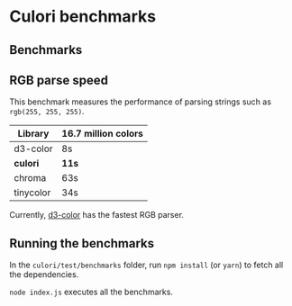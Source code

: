 # Culori benchmarks

## Benchmarks

## RGB parse speed

This benchmark measures the performance of parsing strings such as `rgb(255, 255, 255)`. 

Library | 16.7 million colors
------- | -------------------
d3-color | 8s
__culori__ | __11s__
chroma | 63s
tinycolor | 34s

Currently, [d3-color](https://github.com/d3/d3-color) has the fastest RGB parser.

## Running the benchmarks

In the `culori/test/benchmarks` folder, run `npm install` (or `yarn`) to fetch all the dependencies. 

`node index.js` executes all the benchmarks.